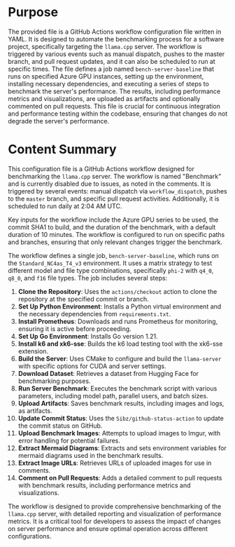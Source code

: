 # Purpose
The provided file is a GitHub Actions workflow configuration file written in YAML. It is designed to automate the benchmarking process for a software project, specifically targeting the `llama.cpp` server. The workflow is triggered by various events such as manual dispatch, pushes to the master branch, and pull request updates, and it can also be scheduled to run at specific times. The file defines a job named `bench-server-baseline` that runs on specified Azure GPU instances, setting up the environment, installing necessary dependencies, and executing a series of steps to benchmark the server's performance. The results, including performance metrics and visualizations, are uploaded as artifacts and optionally commented on pull requests. This file is crucial for continuous integration and performance testing within the codebase, ensuring that changes do not degrade the server's performance.
# Content Summary
This configuration file is a GitHub Actions workflow designed for benchmarking the `llama.cpp` server. The workflow is named "Benchmark" and is currently disabled due to issues, as noted in the comments. It is triggered by several events: manual dispatch via `workflow_dispatch`, pushes to the `master` branch, and specific pull request activities. Additionally, it is scheduled to run daily at 2:04 AM UTC.

Key inputs for the workflow include the Azure GPU series to be used, the commit SHA1 to build, and the duration of the benchmark, with a default duration of 10 minutes. The workflow is configured to run on specific paths and branches, ensuring that only relevant changes trigger the benchmark.

The workflow defines a single job, `bench-server-baseline`, which runs on the `Standard_NC4as_T4_v3` environment. It uses a matrix strategy to test different model and file type combinations, specifically `phi-2` with `q4_0`, `q8_0`, and `f16` file types. The job includes several steps:

1. **Clone the Repository**: Uses the `actions/checkout` action to clone the repository at the specified commit or branch.
2. **Set Up Python Environment**: Installs a Python virtual environment and the necessary dependencies from `requirements.txt`.
3. **Install Prometheus**: Downloads and runs Prometheus for monitoring, ensuring it is active before proceeding.
4. **Set Up Go Environment**: Installs Go version 1.21.
5. **Install k6 and xk6-sse**: Builds the k6 load testing tool with the xk6-sse extension.
6. **Build the Server**: Uses CMake to configure and build the `llama-server` with specific options for CUDA and server settings.
7. **Download Dataset**: Retrieves a dataset from Hugging Face for benchmarking purposes.
8. **Run Server Benchmark**: Executes the benchmark script with various parameters, including model path, parallel users, and batch sizes.
9. **Upload Artifacts**: Saves benchmark results, including images and logs, as artifacts.
10. **Update Commit Status**: Uses the `Sibz/github-status-action` to update the commit status on GitHub.
11. **Upload Benchmark Images**: Attempts to upload images to Imgur, with error handling for potential failures.
12. **Extract Mermaid Diagrams**: Extracts and sets environment variables for mermaid diagrams used in the benchmark results.
13. **Extract Image URLs**: Retrieves URLs of uploaded images for use in comments.
14. **Comment on Pull Requests**: Adds a detailed comment to pull requests with benchmark results, including performance metrics and visualizations.

The workflow is designed to provide comprehensive benchmarking of the `llama.cpp` server, with detailed reporting and visualization of performance metrics. It is a critical tool for developers to assess the impact of changes on server performance and ensure optimal operation across different configurations.
